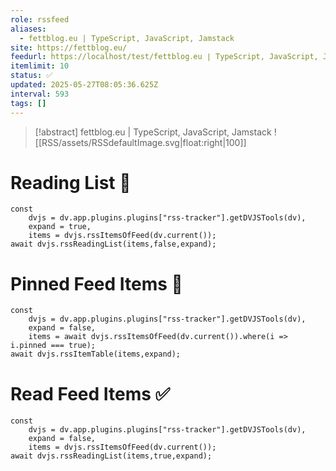 ```yaml
---
role: rssfeed
aliases:
  - fettblog.eu | TypeScript, JavaScript, Jamstack
site: https://fettblog.eu/
feedurl: https://localhost/test/fettblog․eu ∣ TypeScript, JavaScript, Jamstack/feed.xml
itemlimit: 10
status: ✅
updated: 2025-05-27T08:05:36.625Z
interval: 593
tags: []
---
```


> [!abstract] fettblog.eu | TypeScript, JavaScript, Jamstack
> ![[RSS/assets/RSSdefaultImage.svg|float:right|100]] 

# Reading List 📑

~~~dataviewjs
const
	dvjs = dv.app.plugins.plugins["rss-tracker"].getDVJSTools(dv),
	expand = true,
	items = dvjs.rssItemsOfFeed(dv.current());
await dvjs.rssReadingList(items,false,expand);
~~~

# Pinned Feed Items 📍

~~~dataviewjs
const
	dvjs = dv.app.plugins.plugins["rss-tracker"].getDVJSTools(dv),
	expand = false,
	items = await dvjs.rssItemsOfFeed(dv.current()).where(i => i.pinned === true);
await dvjs.rssItemTable(items,expand);
~~~

# Read Feed Items ✅

~~~dataviewjs
const
	dvjs = dv.app.plugins.plugins["rss-tracker"].getDVJSTools(dv),
	expand = false,
	items = dvjs.rssItemsOfFeed(dv.current());
await dvjs.rssReadingList(items,true,expand);
~~~
